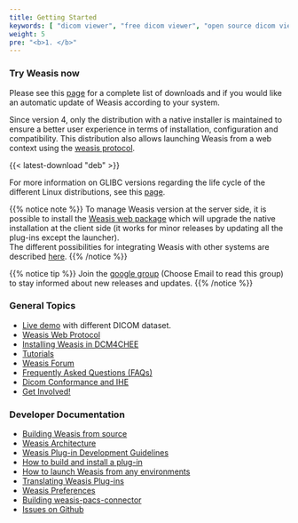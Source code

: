 ```yaml
---
title: Getting Started
keywords: [ "dicom viewer", "free dicom viewer", "open source dicom viewer", "weasis dicom viewer",  "multi-platform dicom viewer", "dicom", "pacs", "pacs viewer", "clinical viewer", "radiological viewer", "linux dicom viewer",  "mac dicom viewer" ]
weight: 5
pre: "<b>1. </b>"
---
```


### Try Weasis now

Please see this [page](download-dicom-viewer) for a complete list of downloads and if you would like an automatic update of Weasis according to your system.<br>

Since version 4, only the distribution with a native installer is maintained to ensure a better user experience in terms of installation, configuration and compatibility. This distribution also allows launching Weasis from a web context using the [weasis protocol](weasis-protocol).

{{< latest-download "deb" >}}

For more information on GLIBC versions regarding the life cycle of the different Linux distributions, see this [page](https://gist.github.com/wagenet/35adca1a032cec2999d47b6c40aa45b1#file-glibc-md).

{{% notice note %}}
To manage Weasis version at the server side, it is possible to install the [Weasis web package](https://github.com/nroduit/weasis-pacs-connector#installation) which will upgrade the native installation at the client side (it works for minor releases by updating all the plug-ins except the launcher).<br>
The different possibilities for integrating Weasis with other systems are described [here](../basics/customize/integration).
{{% /notice %}}

{{% notice tip %}}
Join the [google group](http://groups.google.com/forum/#!forum/weasis) (Choose Email to read this group) to stay informed about new releases and updates.
{{% /notice %}}

### General Topics

- [Live demo](../demo) with different DICOM dataset.
- [Weasis Web Protocol](weasis-protocol)
- [Installing Weasis in DCM4CHEE](dcm4chee)
- [Tutorials](../tutorials)
- [Weasis Forum](http://groups.google.com/group/dcm4che)
- [Frequently Asked Questions (FAQs)](../faq)
- [Dicom Conformance and IHE](../basics/dicom)
- [Get Involved!](../get-involved)

### Developer Documentation

- [Building Weasis from source](building-weasis)
- [Weasis Architecture](../basics/architecture)
- [Weasis Plug-in Development Guidelines](guidelines)
- [How to build and install a plug-in](../basics/customize/build-plugins)
- [How to launch Weasis from any environments](../basics/customize/integration)
- [Translating Weasis Plug-ins](translating)
- [Weasis Preferences](../basics/customize/preferences)
- [Building weasis-pacs-connector](https://github.com/nroduit/weasis-pacs-connector#build-weasis-pacs-connector) 
- [Issues on Github](https://github.com/nroduit/Weasis/issues)


